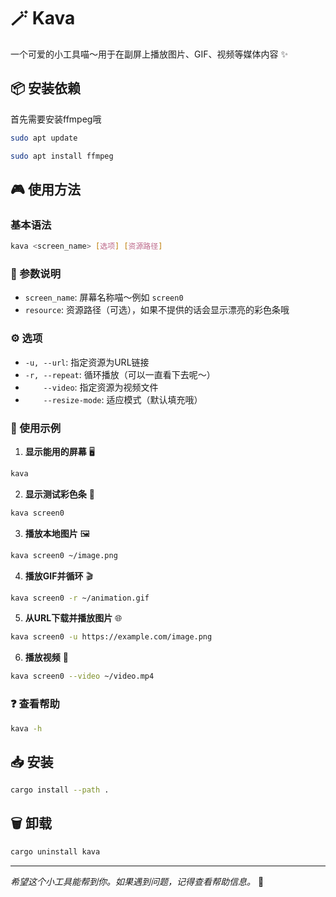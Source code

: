 # 🪄 Kava

一个可爱的小工具喵～用于在副屏上播放图片、GIF、视频等媒体内容 ✨

## 📦 安装依赖

首先需要安装ffmpeg哦

```bash
sudo apt update
```

```bash
sudo apt install ffmpeg
```

## 🎮 使用方法

### 基本语法
```bash
kava <screen_name> [选项] [资源路径]
```

### 📝 参数说明
- `screen_name`: 屏幕名称喵～例如 `screen0`
- `resource`: 资源路径（可选），如果不提供的话会显示漂亮的彩色条哦

### ⚙️ 选项
- `-u, --url`: 指定资源为URL链接
- `-r, --repeat`: 循环播放（可以一直看下去呢～）
- `    --video`: 指定资源为视频文件
- `    --resize-mode`: 适应模式（默认填充哦）

### 🎯 使用示例

1. **显示能用的屏幕** 🖥️
```bash
kava
```

2. **显示测试彩色条** 🌈
```bash
kava screen0
```

3. **播放本地图片** 🖼️
```bash
kava screen0 ~/image.png
```

4. **播放GIF并循环** 🎬
```bash
kava screen0 -r ~/animation.gif
```

5. **从URL下载并播放图片** 🌐
```bash
kava screen0 -u https://example.com/image.png
```

6. **播放视频** 🎥
```bash
kava screen0 --video ~/video.mp4
```

### ❓ 查看帮助
```bash
kava -h
```

## 📥 安装

```bash
cargo install --path .
```

## 🗑️ 卸载

```bash
cargo uninstall kava
```

---

*希望这个小工具能帮到你。如果遇到问题，记得查看帮助信息。* 🐾
